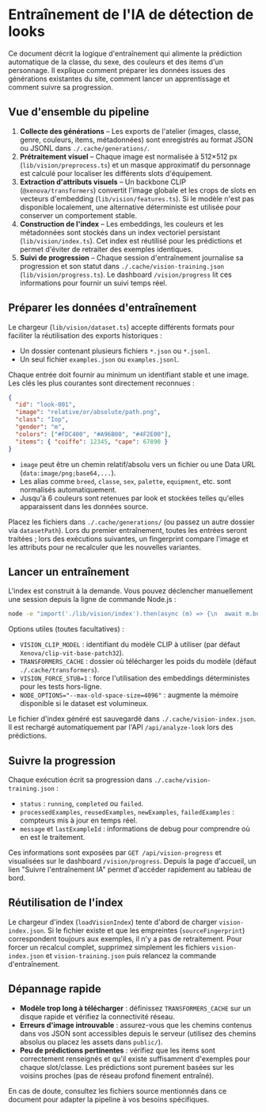 # Entraînement de l'IA de détection de looks

Ce document décrit la logique d'entraînement qui alimente la prédiction automatique de la classe, du sexe, des couleurs et des items d'un personnage. Il explique comment préparer les données issues des générations existantes du site, comment lancer un apprentissage et comment suivre sa progression.

## Vue d'ensemble du pipeline

1. **Collecte des générations** – Les exports de l'atelier (images, classe, genre, couleurs, items, métadonnées) sont enregistrés au format JSON ou JSONL dans `./.cache/generations/`.
2. **Prétraitement visuel** – Chaque image est normalisée à 512×512 px (`lib/vision/preprocess.ts`) et un masque approximatif du personnage est calculé pour localiser les différents slots d'équipement.
3. **Extraction d'attributs visuels** – Un backbone CLIP (`@xenova/transformers`) convertit l'image globale et les crops de slots en vecteurs d'embedding (`lib/vision/features.ts`). Si le modèle n'est pas disponible localement, une alternative déterministe est utilisée pour conserver un comportement stable.
4. **Construction de l'index** – Les embeddings, les couleurs et les métadonnées sont stockés dans un index vectoriel persistant (`lib/vision/index.ts`). Cet index est réutilisé pour les prédictions et permet d'éviter de retraiter des exemples identiques.
5. **Suivi de progression** – Chaque session d'entraînement journalise sa progression et son statut dans `./.cache/vision-training.json` (`lib/vision/progress.ts`). Le dashboard `/vision/progress` lit ces informations pour fournir un suivi temps réel.

## Préparer les données d'entraînement

Le chargeur (`lib/vision/dataset.ts`) accepte différents formats pour faciliter la réutilisation des exports historiques :

- Un dossier contenant plusieurs fichiers `*.json` ou `*.jsonl`.
- Un seul fichier `examples.json` ou `examples.jsonl`.

Chaque entrée doit fournir au minimum un identifiant stable et une image. Les clés les plus courantes sont directement reconnues :

```json
{
  "id": "look-001",
  "image": "relative/or/absolute/path.png",
  "class": "Iop",
  "gender": "m",
  "colors": ["#FDC400", "#A96B00", "#4F2E00"],
  "items": { "coiffe": 12345, "cape": 67890 }
}
```

- `image` peut être un chemin relatif/absolu vers un fichier ou une Data URL (`data:image/png;base64,...`).
- Les alias comme `breed`, `classe`, `sex`, `palette`, `equipment`, etc. sont normalisés automatiquement.
- Jusqu'à 6 couleurs sont retenues par look et stockées telles qu'elles apparaissent dans les données source.

Placez les fichiers dans `./.cache/generations/` (ou passez un autre dossier via `datasetPath`). Lors du premier entraînement, toutes les entrées seront traitées ; lors des exécutions suivantes, un fingerprint compare l'image et les attributs pour ne recalculer que les nouvelles variantes.

## Lancer un entraînement

L'index est construit à la demande. Vous pouvez déclencher manuellement une session depuis la ligne de commande Node.js :

```bash
node -e "import('./lib/vision/index').then(async (m) => {\n  await m.buildVisionIndexFromGenerations();\n  process.exit(0);\n});"
```

Options utiles (toutes facultatives) :

- `VISION_CLIP_MODEL` : identifiant du modèle CLIP à utiliser (par défaut `Xenova/clip-vit-base-patch32`).
- `TRANSFORMERS_CACHE` : dossier où télécharger les poids du modèle (défaut `./.cache/transformers`).
- `VISION_FORCE_STUB=1` : force l'utilisation des embeddings déterministes pour les tests hors-ligne.
- `NODE_OPTIONS="--max-old-space-size=4096"` : augmente la mémoire disponible si le dataset est volumineux.

Le fichier d'index généré est sauvegardé dans `./.cache/vision-index.json`. Il est rechargé automatiquement par l'API `/api/analyze-look` lors des prédictions.

## Suivre la progression

Chaque exécution écrit sa progression dans `./.cache/vision-training.json` :

- `status` : `running`, `completed` ou `failed`.
- `processedExamples`, `reusedExamples`, `newExamples`, `failedExamples` : compteurs mis à jour en temps réel.
- `message` et `lastExampleId` : informations de debug pour comprendre où en est le traitement.

Ces informations sont exposées par `GET /api/vision-progress` et visualisées sur le dashboard `/vision/progress`. Depuis la page d'accueil, un lien "Suivre l'entraînement IA" permet d'accéder rapidement au tableau de bord.

## Réutilisation de l'index

Le chargeur d'index (`loadVisionIndex`) tente d'abord de charger `vision-index.json`. Si le fichier existe et que les empreintes (`sourceFingerprint`) correspondent toujours aux exemples, il n'y a pas de retraitement. Pour forcer un recalcul complet, supprimez simplement les fichiers `vision-index.json` et `vision-training.json` puis relancez la commande d'entraînement.

## Dépannage rapide

- **Modèle trop long à télécharger** : définissez `TRANSFORMERS_CACHE` sur un disque rapide et vérifiez la connectivité réseau.
- **Erreurs d'image introuvable** : assurez-vous que les chemins contenus dans vos JSON sont accessibles depuis le serveur (utilisez des chemins absolus ou placez les assets dans `public/`).
- **Peu de prédictions pertinentes** : vérifiez que les items sont correctement renseignés et qu'il existe suffisamment d'exemples pour chaque slot/classe. Les prédictions sont purement basées sur les voisins proches (pas de réseau profond finement entraîné).

En cas de doute, consultez les fichiers source mentionnés dans ce document pour adapter la pipeline à vos besoins spécifiques.

